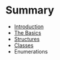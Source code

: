 # Summary

* [Introduction](chapters/introduction.md)
* [The Basics](chapters/basics.md)
* [Structures](chapters/structures.md)
* [Classes](chapters/classes.md)
* Enumerations

